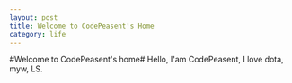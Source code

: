 ```yaml
---
layout: post
title: Welcome to CodePeasent's Home
category: life
---
```

#Welcome to CodePeasent's home#
Hello, I'am CodePeasent, I love dota, myw, LS.